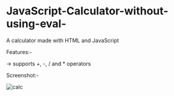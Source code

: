 # JavaScript-Calculator-without-using-eval-

A calculator made with HTML and JavaScript


Features:-

-> supports +, -, / and * operators


Screenshot:-

![calc](https://user-images.githubusercontent.com/20256767/63336091-2fed5000-c35c-11e9-81d3-b1d8ba1a292a.PNG)



